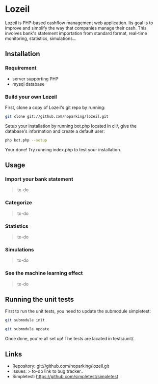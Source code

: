 Lozeil
======

Lozeil is PHP-based cashflow management web application. Its goal is to improve and simplify the way that companies manage their cash.
This involves bank's statement importation from standard format, real-time monitoring, statistics, simulations...


## Installation

### Requirement
* server supporting PHP
* mysql database

### Build your own Lozeil

First, clone a copy of Lozeil's git repo by running:
```bash
git clone git://github.com/noparking/lozeil.git
```

Setup your installation by running bot.php located in cli/, give the database's information and create a default user:
```bash
php bot.php --setup
```

Your done! Try running index.php to test your installation.

## Usage

### Import your bank statement
> to-do

### Categorize
> to-do

### Statistics
> to-do

### Simulations
> to-do

### See the machine learning effect
> to-do

## Running the unit tests

First to run the unit tests, you need to update the submodule simpletest:
```bash
git submodule init
```
```bash
git submodule update
```

Once done, you're all set up! The tests are lacated in tests/unit/.

## Links

* Repository: git://github.com/noparking/lozeil.git
* Issues:  > to-do link to bug tracker..
* Simpletest: <https://github.com/simpletest/simpletest>
